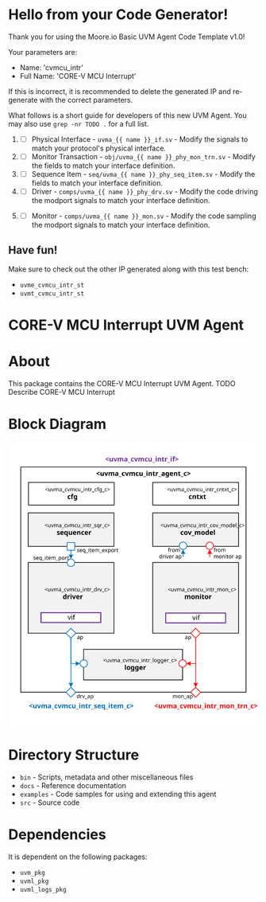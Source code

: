 # Hello from your Code Generator!
Thank you for using the Moore.io Basic UVM Agent Code Template v1.0!

Your parameters are:
* Name: 'cvmcu_intr'
* Full Name: 'CORE-V MCU Interrupt'

If this is incorrect, it is recommended to delete the generated IP and re-generate with the correct parameters.

What follows is a short guide for developers of this new UVM Agent. You may also use `grep -nr TODO .` for a full list.


 1. - [ ] Physical Interface - `uvma_{{ name }}_if.sv` - Modify the signals to match your protocol's physical interface.
 1. - [ ] Monitor Transaction - `obj/uvma_{{ name }}_phy_mon_trn.sv` - Modify the fields to match your interface definition.
 1. - [ ] Sequence Item - `seq/uvma_{{ name }}_phy_seq_item.sv` - Modify the fields to match your interface definition.
 1. - [ ] Driver - `comps/uvma_{{ name }}_phy_drv.sv` - Modify the code driving the modport signals to match your interface definition.
 1. - [ ] Monitor - `comps/uvma_{{ name }}_mon.sv` - Modify the code sampling the modport signals to match your interface definition.


## Have fun!
Make sure to check out the other IP generated along with this test bench:
* `uvme_cvmcu_intr_st`
* `uvmt_cvmcu_intr_st`




# CORE-V MCU Interrupt UVM Agent


# About
This package contains the CORE-V MCU Interrupt UVM Agent.
TODO Describe CORE-V MCU Interrupt


# Block Diagram
![alt text](./docs/agent_block_diagram.svg "CORE-V MCU Interrupt UVM Agent Block Diagram")

# Directory Structure
* `bin` - Scripts, metadata and other miscellaneous files
* `docs` - Reference documentation
* `examples` - Code samples for using and extending this agent
* `src` - Source code


# Dependencies
It is dependent on the following packages:

* `uvm_pkg`
* `uvml_pkg`
* `uvml_logs_pkg`
